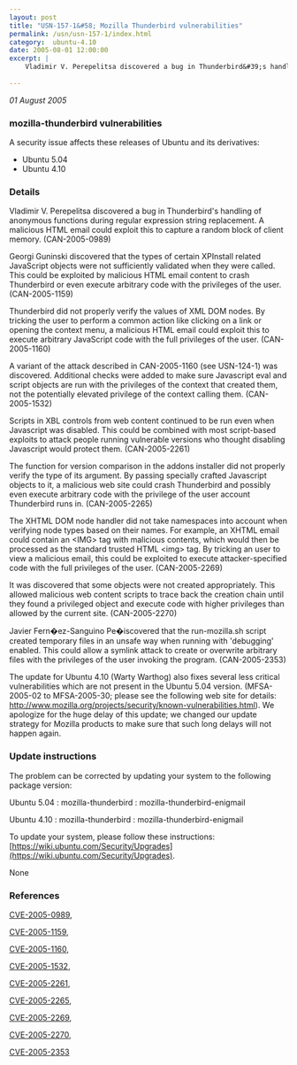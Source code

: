 ```yaml
---
layout: post
title: "USN-157-1&#58; Mozilla Thunderbird vulnerabilities"
permalink: /usn/usn-157-1/index.html
category:  ubuntu-4.10
date: 2005-08-01 12:00:00
excerpt: |
    Vladimir V. Perepelitsa discovered a bug in Thunderbird&#39;s handling of anonymous functions during regular expression string replacement. A malicious HTML email could exploit this to capture a random block of client memory. (CAN-2005-0989)
    
--- 
```

 
 

*01 August 2005*

### mozilla-thunderbird vulnerabilities

A security issue affects these releases of Ubuntu and its derivatives:

* Ubuntu 5.04
* Ubuntu 4.10

### Details

Vladimir V. Perepelitsa discovered a bug in Thunderbird&#39;s handling of anonymous functions during regular expression string replacement. A malicious HTML email could exploit this to capture a random block of client memory. (CAN-2005-0989)

Georgi Guninski discovered that the types of certain XPInstall related JavaScript objects were not sufficiently validated when they were called. This could be exploited by malicious HTML email content to crash Thunderbird or even execute arbitrary code with the privileges of the user. (CAN-2005-1159) 

Thunderbird did not properly verify the values of XML DOM nodes. By tricking the user to perform a common action like clicking on a link or opening the context menu, a malicious HTML email could exploit this to execute arbitrary JavaScript code with the full privileges of the user. (CAN-2005-1160)

A variant of the attack described in CAN-2005-1160 (see USN-124-1) was discovered. Additional checks were added to make sure Javascript eval and script objects are run with the privileges of the context that created them, not the potentially elevated privilege of the context calling them. (CAN-2005-1532)

Scripts in XBL controls from web content continued to be run even when Javascript was disabled. This could be combined with most script-based exploits to attack people running vulnerable versions who thought disabling Javascript would protect them. (CAN-2005-2261)

The function for version comparison in the addons installer did not properly verify the type of its argument. By passing specially crafted Javascript objects to it, a malicious web site could crash Thunderbird and possibly even execute arbitrary code with the privilege of the user account Thunderbird runs in. (CAN-2005-2265)

The XHTML DOM node handler did not take namespaces into account when verifying node types based on their names. For example, an XHTML email could contain an &lt;IMG&gt; tag with malicious contents, which would then be processed as the standard trusted HTML &lt;img&gt; tag. By tricking an user to view a malicious email, this could be exploited to execute attacker-specified code with the full privileges of the user. (CAN-2005-2269) 

It was discovered that some objects were not created appropriately. This allowed malicious web content scripts to trace back the creation chain until they found a privileged object and execute code with higher privileges than allowed by the current site. (CAN-2005-2270) 

Javier Fern�ez-Sanguino Pe�iscovered that the run-mozilla.sh script created temporary files in an unsafe way when running with &#39;debugging&#39; enabled. This could allow a symlink attack to create or overwrite arbitrary files with the privileges of the user invoking the program. (CAN-2005-2353)

The update for Ubuntu 4.10 (Warty Warthog) also fixes several less critical vulnerabilities which are not present in the Ubuntu 5.04 version. (MFSA-2005-02 to MFSA-2005-30; please see the following web site for details: http://www.mozilla.org/projects/security/known-vulnerabilities.html). We apologize for the huge delay of this update; we changed our update strategy for Mozilla products to make sure that such long delays will not happen again.

### Update instructions

The problem can be corrected by updating your system to the following package version:

Ubuntu 5.04
 : mozilla-thunderbird 
 : mozilla-thunderbird-enigmail 

Ubuntu 4.10
 : mozilla-thunderbird 
 : mozilla-thunderbird-enigmail 

To update your system, please follow these instructions: [https://wiki.ubuntu.com/Security/Upgrades](https://wiki.ubuntu.com/Security/Upgrades).

None

### References

 
 [CVE-2005-0989](http://people.ubuntu.com/~ubuntu-security/cve/CVE-2005-0989), 

 [CVE-2005-1159](http://people.ubuntu.com/~ubuntu-security/cve/CVE-2005-1159), 

 [CVE-2005-1160](http://people.ubuntu.com/~ubuntu-security/cve/CVE-2005-1160), 

 [CVE-2005-1532](http://people.ubuntu.com/~ubuntu-security/cve/CVE-2005-1532), 

 [CVE-2005-2261](http://people.ubuntu.com/~ubuntu-security/cve/CVE-2005-2261), 

 [CVE-2005-2265](http://people.ubuntu.com/~ubuntu-security/cve/CVE-2005-2265), 

 [CVE-2005-2269](http://people.ubuntu.com/~ubuntu-security/cve/CVE-2005-2269), 

 [CVE-2005-2270](http://people.ubuntu.com/~ubuntu-security/cve/CVE-2005-2270), 

 [CVE-2005-2353](http://people.ubuntu.com/~ubuntu-security/cve/CVE-2005-2353)
 

